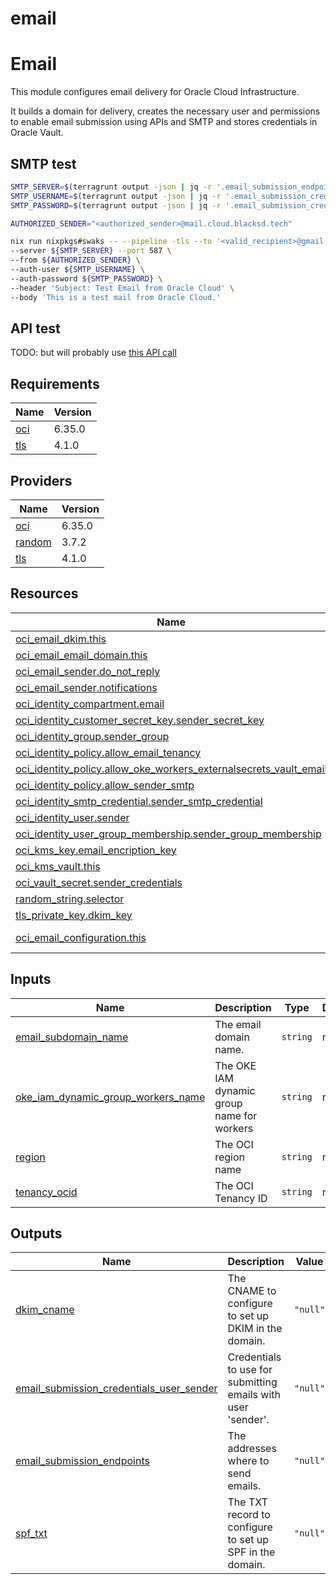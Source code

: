 # email

<!-- BEGIN_TF_DOCS -->
# Email

This module configures email delivery for Oracle Cloud Infrastructure.

It builds a domain for delivery, creates the necessary user and permissions to enable email submission using APIs and SMTP and stores credentials in Oracle Vault.

## SMTP test

```bash
SMTP_SERVER=$(terragrunt output -json | jq -r '.email_submission_endpoints.value.smtp.endpoint')
SMTP_USERNAME=$(terragrunt output -json | jq -r '.email_submission_credentials_user_sender.value.username')
SMTP_PASSWORD=$(terragrunt output -json | jq -r '.email_submission_credentials_user_sender.value.password')

AUTHORIZED_SENDER="<authorized_sender>@mail.cloud.blacksd.tech"

nix run nixpkgs#swaks -- --pipeline -tls --to '<valid_recipient>@gmail.com' \
--server ${SMTP_SERVER} --port 587 \
--from ${AUTHORIZED_SENDER} \
--auth-user ${SMTP_USERNAME} \
--auth-password ${SMTP_PASSWORD} \
--header 'Subject: Test Email from Oracle Cloud' \
--body 'This is a test mail from Oracle Cloud.'
```

## API test

TODO: but will probably use [this API call](https://docs.public.oneportal.content.oci.oraclecloud.com/en-us/iaas/api/#/en/emaildeliverysubmission/20220926/EmailSubmittedResponse/SubmitEmail)

## Requirements

| Name | Version |
|------|---------|
| <a name="requirement_oci"></a> [oci](#requirement\_oci) | 6.35.0 |
| <a name="requirement_tls"></a> [tls](#requirement\_tls) | 4.1.0 |

## Providers

| Name | Version |
|------|---------|
| <a name="provider_oci"></a> [oci](#provider\_oci) | 6.35.0 |
| <a name="provider_random"></a> [random](#provider\_random) | 3.7.2 |
| <a name="provider_tls"></a> [tls](#provider\_tls) | 4.1.0 |

## Resources

| Name | Type |
|------|------|
| [oci_email_dkim.this](https://registry.terraform.io/providers/oracle/oci/6.35.0/docs/resources/email_dkim) | resource |
| [oci_email_email_domain.this](https://registry.terraform.io/providers/oracle/oci/6.35.0/docs/resources/email_email_domain) | resource |
| [oci_email_sender.do_not_reply](https://registry.terraform.io/providers/oracle/oci/6.35.0/docs/resources/email_sender) | resource |
| [oci_email_sender.notifications](https://registry.terraform.io/providers/oracle/oci/6.35.0/docs/resources/email_sender) | resource |
| [oci_identity_compartment.email](https://registry.terraform.io/providers/oracle/oci/6.35.0/docs/resources/identity_compartment) | resource |
| [oci_identity_customer_secret_key.sender_secret_key](https://registry.terraform.io/providers/oracle/oci/6.35.0/docs/resources/identity_customer_secret_key) | resource |
| [oci_identity_group.sender_group](https://registry.terraform.io/providers/oracle/oci/6.35.0/docs/resources/identity_group) | resource |
| [oci_identity_policy.allow_email_tenancy](https://registry.terraform.io/providers/oracle/oci/6.35.0/docs/resources/identity_policy) | resource |
| [oci_identity_policy.allow_oke_workers_externalsecrets_vault_email](https://registry.terraform.io/providers/oracle/oci/6.35.0/docs/resources/identity_policy) | resource |
| [oci_identity_policy.allow_sender_smtp](https://registry.terraform.io/providers/oracle/oci/6.35.0/docs/resources/identity_policy) | resource |
| [oci_identity_smtp_credential.sender_smtp_credential](https://registry.terraform.io/providers/oracle/oci/6.35.0/docs/resources/identity_smtp_credential) | resource |
| [oci_identity_user.sender](https://registry.terraform.io/providers/oracle/oci/6.35.0/docs/resources/identity_user) | resource |
| [oci_identity_user_group_membership.sender_group_membership](https://registry.terraform.io/providers/oracle/oci/6.35.0/docs/resources/identity_user_group_membership) | resource |
| [oci_kms_key.email_encription_key](https://registry.terraform.io/providers/oracle/oci/6.35.0/docs/resources/kms_key) | resource |
| [oci_kms_vault.this](https://registry.terraform.io/providers/oracle/oci/6.35.0/docs/resources/kms_vault) | resource |
| [oci_vault_secret.sender_credentials](https://registry.terraform.io/providers/oracle/oci/6.35.0/docs/resources/vault_secret) | resource |
| [random_string.selector](https://registry.terraform.io/providers/hashicorp/random/latest/docs/resources/string) | resource |
| [tls_private_key.dkim_key](https://registry.terraform.io/providers/hashicorp/tls/4.1.0/docs/resources/private_key) | resource |
| [oci_email_configuration.this](https://registry.terraform.io/providers/oracle/oci/6.35.0/docs/data-sources/email_configuration) | data source |

## Inputs

| Name | Description | Type | Default | Required |
|------|-------------|------|---------|:--------:|
| <a name="input_email_subdomain_name"></a> [email\_subdomain\_name](#input\_email\_subdomain\_name) | The email domain name. | `string` | n/a | yes |
| <a name="input_oke_iam_dynamic_group_workers_name"></a> [oke\_iam\_dynamic\_group\_workers\_name](#input\_oke\_iam\_dynamic\_group\_workers\_name) | The OKE IAM dynamic group name for workers | `string` | n/a | yes |
| <a name="input_region"></a> [region](#input\_region) | The OCI region name | `string` | n/a | yes |
| <a name="input_tenancy_ocid"></a> [tenancy\_ocid](#input\_tenancy\_ocid) | The OCI Tenancy ID | `string` | n/a | yes |

## Outputs

| Name | Description | Value | Sensitive |
|------|-------------|-------|:---------:|
| <a name="output_dkim_cname"></a> [dkim\_cname](#output\_dkim\_cname) | The CNAME to configure to set up DKIM in the domain. | `"null"` | no |
| <a name="output_email_submission_credentials_user_sender"></a> [email\_submission\_credentials\_user\_sender](#output\_email\_submission\_credentials\_user\_sender) | Credentials to use for submitting emails with user 'sender'. | `"null"` | no |
| <a name="output_email_submission_endpoints"></a> [email\_submission\_endpoints](#output\_email\_submission\_endpoints) | The addresses where to send emails. | `"null"` | no |
| <a name="output_spf_txt"></a> [spf\_txt](#output\_spf\_txt) | The TXT record to configure to set up SPF in the domain. | `"null"` | no |
<!-- END_TF_DOCS -->
